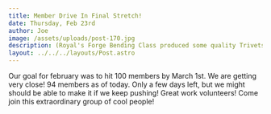 ```yaml
---
title: Member Drive In Final Stretch!
date: Thursday, Feb 23rd
author: Joe
image: /assets/uploads/post-170.jpg
description: (Royal's Forge Bending Class produced some quality Trivets!)
layout: ../../../layouts/Post.astro
---
```


Our goal for february was to hit 100 members by March 1st.  We are getting very close!  94 members as of today.  Only a few days left, but we might should be able to make it if we keep pushing!  Great work volunteers!  Come join this extraordinary group of cool people!
